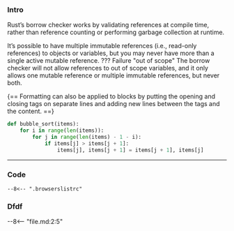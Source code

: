 
### Intro

Rust’s borrow checker works by validating references at compile time, rather than reference counting or performing garbage collection at runtime.

It’s possible to have multiple immutable references (i.e., read-only references) to objects or variables, but you may never have more than a single active mutable reference.
??? Failure "out of scope" 
    The borrow checker will not allow references to out of scope variables, and it only allows one mutable reference or multiple immutable references, but never both.

{==
Formatting can also be applied to blocks by putting the opening and closing
tags on separate lines and adding new lines between the tags and the content.
==}


``` py title="bubble_sort.py" linenums="1" hl_lines="2 3"
def bubble_sort(items):
    for i in range(len(items)):
        for j in range(len(items) - 1 - i):
            if items[j] > items[j + 1]:
                items[j], items[j + 1] = items[j + 1], items[j]
```

---

### Code



``` title=".browserslistrc"
--8<-- ".browserslistrc"
```
### Dfdf

--8<-- "file.md:2:5"


